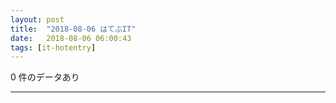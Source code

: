 ```yaml
---
layout: post
title:  "2018-08-06 はてぶIT"
date:   2018-08-06 06:00:43
tags: [it-hotentry]
---
```

0 件のデータあり

<hr>
